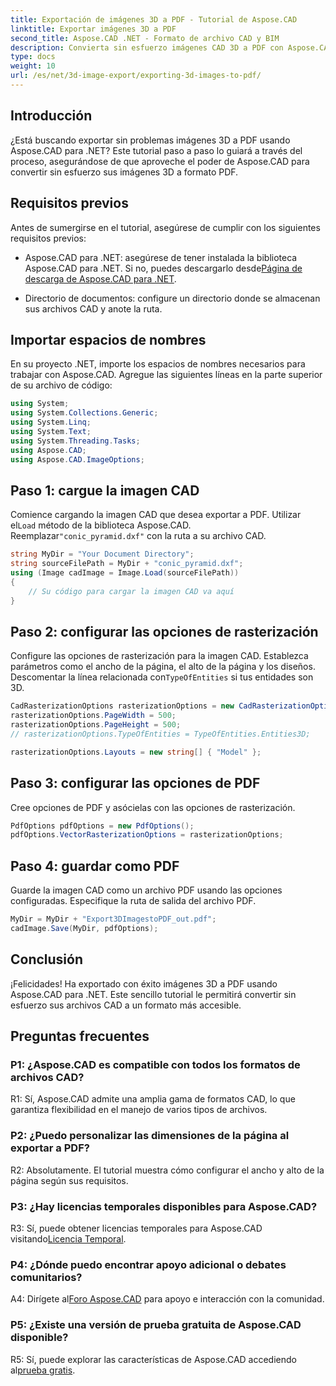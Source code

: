 ```yaml
---
title: Exportación de imágenes 3D a PDF - Tutorial de Aspose.CAD
linktitle: Exportar imágenes 3D a PDF
second_title: Aspose.CAD .NET - Formato de archivo CAD y BIM
description: Convierta sin esfuerzo imágenes CAD 3D a PDF con Aspose.CAD para .NET. Siga nuestro tutorial paso a paso para exportar PDF sin problemas.
type: docs
weight: 10
url: /es/net/3d-image-export/exporting-3d-images-to-pdf/
---
```

## Introducción

¿Está buscando exportar sin problemas imágenes 3D a PDF usando Aspose.CAD para .NET? Este tutorial paso a paso lo guiará a través del proceso, asegurándose de que aproveche el poder de Aspose.CAD para convertir sin esfuerzo sus imágenes 3D a formato PDF.

## Requisitos previos

Antes de sumergirse en el tutorial, asegúrese de cumplir con los siguientes requisitos previos:

-  Aspose.CAD para .NET: asegúrese de tener instalada la biblioteca Aspose.CAD para .NET. Si no, puedes descargarlo desde[Página de descarga de Aspose.CAD para .NET](https://releases.aspose.com/cad/net/).

- Directorio de documentos: configure un directorio donde se almacenan sus archivos CAD y anote la ruta.

## Importar espacios de nombres

En su proyecto .NET, importe los espacios de nombres necesarios para trabajar con Aspose.CAD. Agregue las siguientes líneas en la parte superior de su archivo de código:

```csharp
using System;
using System.Collections.Generic;
using System.Linq;
using System.Text;
using System.Threading.Tasks;
using Aspose.CAD;
using Aspose.CAD.ImageOptions;
```

## Paso 1: cargue la imagen CAD

 Comience cargando la imagen CAD que desea exportar a PDF. Utilizar el`Load` método de la biblioteca Aspose.CAD. Reemplazar`"conic_pyramid.dxf"` con la ruta a su archivo CAD.

```csharp
string MyDir = "Your Document Directory";
string sourceFilePath = MyDir + "conic_pyramid.dxf";
using (Image cadImage = Image.Load(sourceFilePath))
{
    // Su código para cargar la imagen CAD va aquí
}
```

## Paso 2: configurar las opciones de rasterización

 Configure las opciones de rasterización para la imagen CAD. Establezca parámetros como el ancho de la página, el alto de la página y los diseños. Descomentar la línea relacionada con`TypeOfEntities` si tus entidades son 3D.

```csharp
CadRasterizationOptions rasterizationOptions = new CadRasterizationOptions();
rasterizationOptions.PageWidth = 500;
rasterizationOptions.PageHeight = 500;
// rasterizationOptions.TypeOfEntities = TypeOfEntities.Entities3D;

rasterizationOptions.Layouts = new string[] { "Model" };
```

## Paso 3: configurar las opciones de PDF

Cree opciones de PDF y asócielas con las opciones de rasterización.

```csharp
PdfOptions pdfOptions = new PdfOptions();
pdfOptions.VectorRasterizationOptions = rasterizationOptions;
```

## Paso 4: guardar como PDF

Guarde la imagen CAD como un archivo PDF usando las opciones configuradas. Especifique la ruta de salida del archivo PDF.

```csharp
MyDir = MyDir + "Export3DImagestoPDF_out.pdf";
cadImage.Save(MyDir, pdfOptions);
```

## Conclusión

¡Felicidades! Ha exportado con éxito imágenes 3D a PDF usando Aspose.CAD para .NET. Este sencillo tutorial le permitirá convertir sin esfuerzo sus archivos CAD a un formato más accesible.

## Preguntas frecuentes

### P1: ¿Aspose.CAD es compatible con todos los formatos de archivos CAD?

R1: Sí, Aspose.CAD admite una amplia gama de formatos CAD, lo que garantiza flexibilidad en el manejo de varios tipos de archivos.

### P2: ¿Puedo personalizar las dimensiones de la página al exportar a PDF?

R2: Absolutamente. El tutorial muestra cómo configurar el ancho y alto de la página según sus requisitos.

### P3: ¿Hay licencias temporales disponibles para Aspose.CAD?

 R3: Sí, puede obtener licencias temporales para Aspose.CAD visitando[Licencia Temporal](https://purchase.aspose.com/temporary-license/).

### P4: ¿Dónde puedo encontrar apoyo adicional o debates comunitarios?

 A4: Dirígete al[Foro Aspose.CAD](https://forum.aspose.com/c/cad/19) para apoyo e interacción con la comunidad.

### P5: ¿Existe una versión de prueba gratuita de Aspose.CAD disponible?

 R5: Sí, puede explorar las características de Aspose.CAD accediendo al[prueba gratis](https://releases.aspose.com/).